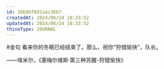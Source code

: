 ```yaml
---
id: 18b8bf0d1aac36b7
createdAt: 2024/06/24 18:33:52
updatedAt: 2024/06/24 18:33:52
thinoType: JOURNAL
---
```

#金句 看来你的冬眠已经结束了。那么，祝你“狩猎愉快”，队长。

——埃米尔，《塞梅尔维斯·第三种苏醒-狩猎愉快》